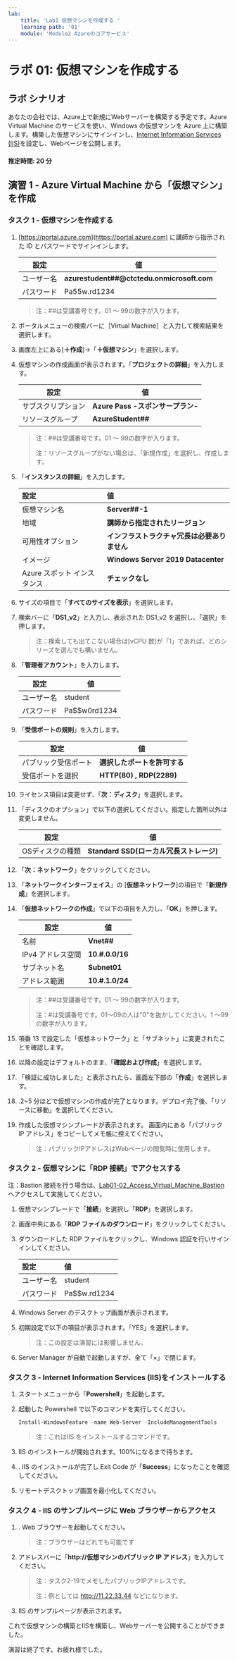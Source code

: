 ```yaml
---
lab:
    title: 'Lab1 仮想マシンを作成する	'
    learning path: '01'
    module: 'Module2 Azureのコアサービス'
---
```


# ラボ 01: 仮想マシンを作成する

## ラボ シナリオ

あなたの会社では、Azure上で新規にWebサーバーを構築する予定です。Azure Virtual Machine のサービスを使い、Windows の仮想マシンを Azure 上に構築します。構築した仮想マシンにサインインし、[Internet Information Services (IIS)](https://docs.microsoft.com/ja-jp/iis/get-started/introduction-to-iis/introduction-to-iis-architecture)を設定し、Webページを公開します。



#### 推定時間: 20 分

## 演習 1 - Azure Virtual Machine から「仮想マシン」を作成

### タスク 1 - 仮想マシンを作成する

1. [https://portal.azure.com](https://portal.azure.com) に講師から指示された ID とパスワードでサインインします。

     | 設定       | 値                                         |
     | ---------- | ------------------------------------------ |
     | ユーザー名 | **azurestudent##@ctctedu.onmicrosoft.com** |
     | パスワード | Pa55w.rd1234                               |

     > 注：##は受講番号です。01 ～ 99の数字が入ります。

     

2. ポータルメニューの検索バーに［Virtual Machine］と入力して検索結果を選択します。

2. 画面左上にある[**＋作成**]→「**＋仮想マシン**」を選択します。

4. 仮想マシンの作成画面が表示されます。「**プロジェクトの詳細**」を入力します。

     | 設定               | 値                                |
     | ------------------ | --------------------------------- |
     | サブスクリプション | **Azure Pass -スポンサープラン-** |
     | リソースグループ   | **AzureStudent##**                |

     > 注：##は受講番号です。01 ～ 99の数字が入ります。
     >
     > 注：リソースグループがない場合は、「新規作成」を選択し、作成します。

     

5. 「**インスタンスの詳細**」を入力します。

     | **設定**| **値**|
     | :--- | :--- |
     | 仮想マシン名 | **Server##-1** |
     | 地域| **講師から指定されたリージョン** |
     | 可用性オプション | **インフラストラクチャ冗長は必要ありません** |
     | イメージ | **Windows Server 2019 Datacenter** |
     | Azure スポット インスタンス | **チェックなし** |

6. サイズの項目で「**すべてのサイズを表示**」を選択します。

7. 検索バーに「**DS1_v2**」と入力し、表示された DS1_v2 を選択し、「選択」を押します。

     > 注：検索しても出てこない場合は[vCPU 数]が「1」であれば、どのシリーズを選んでも構いません。

8. 「**管理者アカウント**」を入力します。

     | 設定       | 値           |
     | ---------- | ------------ |
     | ユーザー名 | student      |
     | パスワード | Pa$$w0rd1234 |

     

9. 「**受信ポートの規則**」を入力します。

     | 設定                 | 値                           |
     | -------------------- | ---------------------------- |
     | パブリック受信ポート | **選択したポートを許可する** |
     | 受信ポートを選択     | **HTTP(80) , RDP(2289)**     |

     

10. ライセンス項目は変更せず、「**次：ディスク**」を選択します。

11. 「ディスクのオプション」で以下の選択してください。指定した箇所以外は変更しません。

      | 設定             | 値                                       |
      | ---------------- | ---------------------------------------- |
      | OSディスクの種類 | **Standard SSD(ローカル冗長ストレージ)** |

12. 「**次：ネットワーク**」をクリックしてください。

13. 「**ネットワークインターフェイス**」の [**仮想ネットワーク**]の項目で「**新規作成**」を選択します。

14. 「**仮想ネットワークの作成**」で以下の項目を入力し、「**OK**」を押します。

      | 設定              | 値              |
      | ----------------- | --------------- |
      | 名前              | **Vnet##**      |
      | IPv4 アドレス空間 | **10.#.0.0/16** |
      | サブネット名      | **Subnet01**    |
      | アドレス範囲      | **10.#.1.0/24** |

      > 注：##は受講番号です。01 ～ 99の数字が入ります。
      >
      > 注：#は受講番号です。01～09の人は"0"を抜かしてください。1 ～99の数字が入ります。

      

15. 項番 13 で設定した「仮想ネットワーク」と「サブネット」に変更されたことを確認します。

16. 以降の設定はデフォルトのまま、「**確認および作成**」を選択します。

17. 「検証に成功しました」と表示されたら、画面左下部の「**作成**」を選択します。

18. .2~5 分ほどで仮想マシンの作成が完了となります。デプロイ完了後、「リソースに移動」を選択してください。

19. 作成した仮想マシンブレードが表示されます。 画面内にある「パブリック IP アドレス」をコピーしてメモ帳に控えてください。 

      > 注：パブリックIPアドレスはWebページの閲覧時に使用します。



### タスク 2 - 仮想マシンに「RDP 接続」でアクセスする

注：Bastion 接続を行う場合は、[Lab01-02_Access_Virtual_Machine_Bastion](https://github.com/ctct-edu/az-900-lab-1day/blob/main/LabManual/Lab01-02_Access_Virtual_Machine_Bastion.md)へアクセスして実施してください。

1. 仮想マシンブレードで「**接続**」を選択し「**RDP**」を選択します。

2. 画面中央にある「**RDP ファイルのダウンロード**」をクリックしてください。

3. ダウンロードした RDP ファイルをクリックし、Windows 認証を行いサインインしてください。

   | **設定**   | **値**       |
   | :--------- | :----------- |
   | ユーザー名 | student      |
   | パスワード | Pa$$w.rd1234 |

   

4. Windows Server のデスクトップ画面が表示されます。

5. 初期設定で以下の項目が表示されます。「YES」を選択します。

   > 注：この設定は演習には影響しません。

6. Server Manager が自動で起動しますが、全て「×」で閉じます。



### タスク 3 - Internet Information Services (IIS)をインストールする

1. スタートメニューから「**Powershell**」を起動します。

2. 起動した Powershell で以下のコマンドを実行してください。

   ```powershell
   Install-WindowsFeature -name Web-Server -IncludeManagementTools
   ```

   > 注：これはIIS をインストールするコマンドです。

3. IIS のインストールが開始されます。100%になるまで待ちます。

4. . IIS のインストールが完了し Exit Code が「**Success**」になったことを確認してください。

5. リモートデスクトップ画面を最小化してください。

     

### タスク 4 - IIS のサンプルページに Web ブラウザーからアクセス

1. . Web ブラウザーを起動してください。

   > 注：ブラウザーはどれでも可能です

2. アドレスバーに「**http://仮想マシンのパブリック IP アドレス**」を入力してください。

   > 注：タスク2-19でメモしたパブリックIPアドレスです。
   >
   > 注：例としては http://11.22.33.44 などになります。

3. IIS のサンプルページが表示されます。



これで仮想マシンの構築とIISを構築し、Webサーバーを公開することができました。

演習は終了です。お疲れ様でした。
